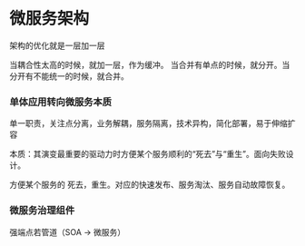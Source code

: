 # 微服务架构

架构的优化就是一层加一层

当耦合性太高的时候，就加一层，作为缓冲。 当合并有单点的时候，就分开。当分开有不能统一的时候，就合并。

### 单体应用转向微服务本质

单一职责，关注点分离，业务解耦，服务隔离，技术异构，简化部署，易于伸缩扩容

本质：其演变最重要的驱动力时方便某个服务顺利的“死去”与“重生”。面向失败设计。

方便某个服务的 死去，重生。对应的快速发布、服务淘汰、服务自动故障恢复。

### 微服务治理组件

强端点若管道（SOA -> 微服务）
